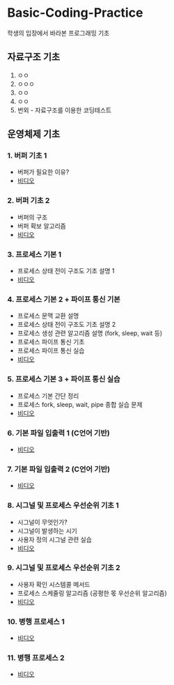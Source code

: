 # Basic-Coding-Practice
학생의 입장에서 바라본 프로그래밍 기초

자료구조 기초
-------------
1. ㅇㅇ
2. ㅇㅇㅇ
3. ㅇㅇ
4. ㅇㅇ
5. 번외 - 자료구조를 이용한 코딩테스트

운영체제 기초
-------------
### 1. 버퍼 기초 1 
  - 버퍼가 필요한 이유?
  - [비디오](https://www.youtube.com/watch?v=6sFjFCtjXRo)
### 2. 버퍼 기초 2
  - 버퍼의 구조
  - 버퍼 확보 알고리즘
  - [비디오](https://www.youtube.com/watch?v=sCzLm4FhQis)
### 3. 프로세스 기본 1
  - 프로세스 상태 전이 구조도 기초 설명 1
  - [비디오]()
### 4. 프로세스 기본 2 + 파이프 통신 기본
  - 프로세스 문맥 교환 설명
  - 프로세스 상태 전이 구조도 기초 설명 2
  - 프로세스 생성 관련 알고리즘 설명 (fork, sleep, wait 등)
  - 프로세스 파이프 통신 기초
  - 프로세스 파이프 통신 실습
  - [비디오]()
### 5. 프로세스 기본 3 + 파이프 통신 실습
  - 프로세스 기본 간단 정리
  - 프로세스 fork, sleep, wait, pipe 종합 실습 문제
  - [비디오]()
### 6. 기본 파일 입출력 1 (C언어 기반)
  - [비디오]()
### 7. 기본 파일 입출력 2 (C언어 기반)
  - [비디오]()
### 8. 시그널 및 프로세스 우선순위 기초 1
  - 시그널이 무엇인가?
  - 시그널이 발생하는 시기
  - 사용자 정의 시그널 관련 실습
  - [비디오]()
### 9. 시그널 및 프로세스 우선순위 기초 2
  - 사용자 확인 시스템콜 메서드
  - 프로세스 스케줄링 알고리즘 (공평한 몫 우선순위 알고리즘)
  - [비디오]()
### 10. 병행 프로세스 1
  - [비디오]()
### 11. 병행 프로세스 2
  - [비디오]()
